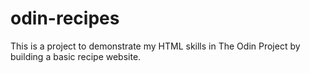 # odin-recipes
This is a project to demonstrate my HTML skills in The Odin Project by building a basic recipe website. 